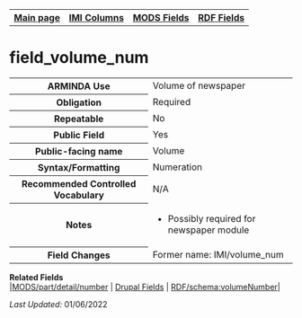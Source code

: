 <!DOCTYPE html>
<html>

<body>
<table style="width:100%">
  <tr>
    <th><a href="index.md">Main page</a></th>
	<th><a href="IMI.md">IMI Columns</a></th>
    <th><a href="MODS.md">MODS Fields</a></th>
    <th><a href="RDF.md">RDF Fields</a></th>
  </tr>
</table>

<h1>field_volume_num</h1>
<table>
<tr>
	<th>ARMINDA Use</th>
	<td>Volume of newspaper</td>
</tr>
<tr>
	<th>Obligation</th>
	<td>Required</td>
</tr>
<tr>
	<th>Repeatable</th>
	<td>No</td>
</tr>
<tr>
	<th>Public Field</th>
	<td>Yes</td>
</tr>
<tr>
	<th>Public-facing name</th>
	<td>Volume</td>
</tr>
<tr>
	<th>Syntax/Formatting</th>
	<td>Numeration</td>
</tr>
<tr>
	<th>Recommended Controlled Vocabulary</th>
	<td>N/A</td>
</tr>
<tr>
	<th>Notes</th>
	<td>
		<ul>
			<li>Possibly required for newspaper module</li>
		</ul>
	</td>
</tr>
<tr>
	<th>Field Changes</th>
	<td>Former name: IMI/volume_num</td>
</tr>
</table>
<dl>
	<dt><b>Related Fields</b></dt>
		|<a href="mods.part.detail.number.md">MODS/part/detail/number</a>
		| <a href="DrupalFields.md#volume">Drupal Fields</a>
		| <a href="rdf.schema.volumeNumber.md">RDF/schema:volumeNumber</a>|
</dl>
<p><i>Last Updated: </i>01/06/2022</p>
</body>
</html>